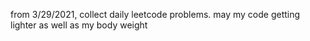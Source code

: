 from 3/29/2021, collect daily leetcode problems.
may my code getting lighter as well as my body weight

